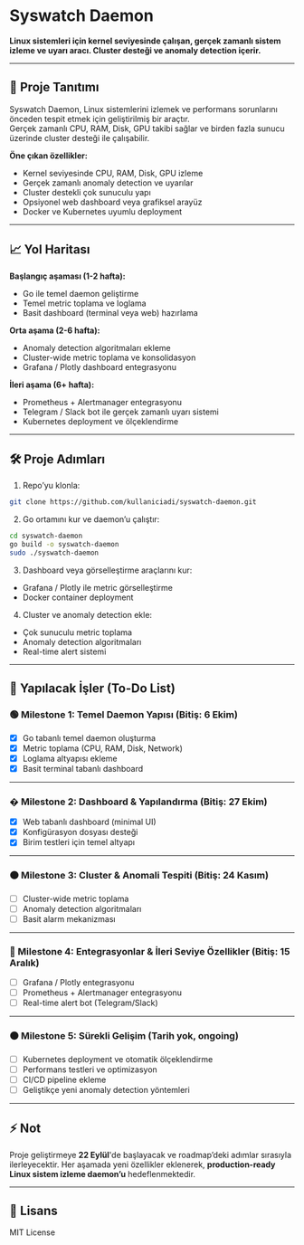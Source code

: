 # Syswatch Daemon

**Linux sistemleri için kernel seviyesinde çalışan, gerçek zamanlı sistem izleme ve uyarı aracı. Cluster desteği ve anomaly detection içerir.**

---

## 🚀 Proje Tanıtımı

Syswatch Daemon, Linux sistemlerini izlemek ve performans sorunlarını önceden tespit etmek için geliştirilmiş bir araçtır.  
Gerçek zamanlı CPU, RAM, Disk, GPU takibi sağlar ve birden fazla sunucu üzerinde cluster desteği ile çalışabilir.

**Öne çıkan özellikler:**

- Kernel seviyesinde CPU, RAM, Disk, GPU izleme
- Gerçek zamanlı anomaly detection ve uyarılar
- Cluster destekli çok sunuculu yapı
- Opsiyonel web dashboard veya grafiksel arayüz
- Docker ve Kubernetes uyumlu deployment

---

## 📈 Yol Haritası

**Başlangıç aşaması (1-2 hafta):**

- Go ile temel daemon geliştirme
- Temel metric toplama ve loglama
- Basit dashboard (terminal veya web) hazırlama

**Orta aşama (2-6 hafta):**

- Anomaly detection algoritmaları ekleme
- Cluster-wide metric toplama ve konsolidasyon
- Grafana / Plotly dashboard entegrasyonu

**İleri aşama (6+ hafta):**

- Prometheus + Alertmanager entegrasyonu
- Telegram / Slack bot ile gerçek zamanlı uyarı sistemi
- Kubernetes deployment ve ölçeklendirme

---

## 🛠 Proje Adımları

1. Repo’yu klonla:

```bash
git clone https://github.com/kullaniciadi/syswatch-daemon.git
```

2. Go ortamını kur ve daemon’u çalıştır:

```bash
cd syswatch-daemon
go build -o syswatch-daemon
sudo ./syswatch-daemon
```

3. Dashboard veya görselleştirme araçlarını kur:

- Grafana / Plotly ile metric görselleştirme
- Docker container deployment

4. Cluster ve anomaly detection ekle:

- Çok sunuculu metric toplama
- Anomaly detection algoritmaları
- Real-time alert sistemi

---

## 📝 Yapılacak İşler (To-Do List)

### 🟢 Milestone 1: **Temel Daemon Yapısı** (Bitiş: 6 Ekim)

- [x] Go tabanlı temel daemon oluşturma
- [x] Metric toplama (CPU, RAM, Disk, Network)
- [x] Loglama altyapısı ekleme
- [x] Basit terminal tabanlı dashboard

---

### � Milestone 2: **Dashboard & Yapılandırma** (Bitiş: 27 Ekim)

- [x] Web tabanlı dashboard (minimal UI)
- [x] Konfigürasyon dosyası desteği
- [x] Birim testleri için temel altyapı

---

### 🟠 Milestone 3: **Cluster & Anomali Tespiti** (Bitiş: 24 Kasım)

- [ ] Cluster-wide metric toplama
- [ ] Anomaly detection algoritmaları
- [ ] Basit alarm mekanizması

---

### 🔵 Milestone 4: **Entegrasyonlar & İleri Seviye Özellikler** (Bitiş: 15 Aralık)

- [ ] Grafana / Plotly entegrasyonu
- [ ] Prometheus + Alertmanager entegrasyonu
- [ ] Real-time alert bot (Telegram/Slack)

---

### ⚫ Milestone 5: **Sürekli Gelişim** (Tarih yok, ongoing)

- [ ] Kubernetes deployment ve otomatik ölçeklendirme
- [ ] Performans testleri ve optimizasyon
- [ ] CI/CD pipeline ekleme
- [ ] Geliştikçe yeni anomaly detection yöntemleri

---

## ⚡ Not

Proje geliştirmeye **22 Eylül**'de başlayacak ve roadmap’deki adımlar sırasıyla ilerleyecektir. Her aşamada yeni özellikler eklenerek, **production-ready Linux sistem izleme daemon’u** hedeflenmektedir.

---

## 📄 Lisans

MIT License

